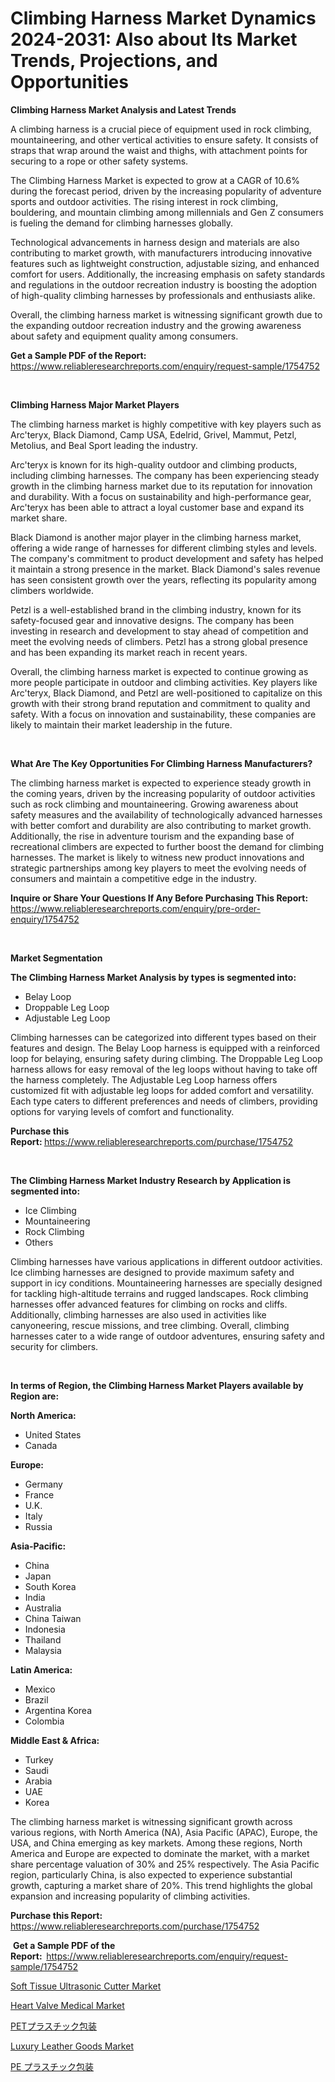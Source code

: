<p><h1>Climbing Harness Market Dynamics 2024-2031: Also about Its Market Trends, Projections, and Opportunities</h1></p><p><strong>Climbing Harness Market Analysis and Latest Trends</strong></p>
<p><p>A climbing harness is a crucial piece of equipment used in rock climbing, mountaineering, and other vertical activities to ensure safety. It consists of straps that wrap around the waist and thighs, with attachment points for securing to a rope or other safety systems.</p><p>The Climbing Harness Market is expected to grow at a CAGR of 10.6% during the forecast period, driven by the increasing popularity of adventure sports and outdoor activities. The rising interest in rock climbing, bouldering, and mountain climbing among millennials and Gen Z consumers is fueling the demand for climbing harnesses globally.</p><p>Technological advancements in harness design and materials are also contributing to market growth, with manufacturers introducing innovative features such as lightweight construction, adjustable sizing, and enhanced comfort for users. Additionally, the increasing emphasis on safety standards and regulations in the outdoor recreation industry is boosting the adoption of high-quality climbing harnesses by professionals and enthusiasts alike.</p><p>Overall, the climbing harness market is witnessing significant growth due to the expanding outdoor recreation industry and the growing awareness about safety and equipment quality among consumers.</p></p>
<p><strong>Get a Sample PDF of the Report:&nbsp;</strong> <a href="https://www.reliableresearchreports.com/enquiry/request-sample/1754752">https://www.reliableresearchreports.com/enquiry/request-sample/1754752</a></p>
<p>&nbsp;</p>
<p><strong>Climbing Harness Major Market Players</strong></p>
<p><p>The climbing harness market is highly competitive with key players such as Arc'teryx, Black Diamond, Camp USA, Edelrid, Grivel, Mammut, Petzl, Metolius, and Beal Sport leading the industry.</p><p>Arc'teryx is known for its high-quality outdoor and climbing products, including climbing harnesses. The company has been experiencing steady growth in the climbing harness market due to its reputation for innovation and durability. With a focus on sustainability and high-performance gear, Arc'teryx has been able to attract a loyal customer base and expand its market share.</p><p>Black Diamond is another major player in the climbing harness market, offering a wide range of harnesses for different climbing styles and levels. The company's commitment to product development and safety has helped it maintain a strong presence in the market. Black Diamond's sales revenue has seen consistent growth over the years, reflecting its popularity among climbers worldwide.</p><p>Petzl is a well-established brand in the climbing industry, known for its safety-focused gear and innovative designs. The company has been investing in research and development to stay ahead of competition and meet the evolving needs of climbers. Petzl has a strong global presence and has been expanding its market reach in recent years.</p><p>Overall, the climbing harness market is expected to continue growing as more people participate in outdoor and climbing activities. Key players like Arc'teryx, Black Diamond, and Petzl are well-positioned to capitalize on this growth with their strong brand reputation and commitment to quality and safety. With a focus on innovation and sustainability, these companies are likely to maintain their market leadership in the future.</p></p>
<p>&nbsp;</p>
<p><strong>What Are The Key Opportunities For Climbing Harness Manufacturers?</strong></p>
<p><p>The climbing harness market is expected to experience steady growth in the coming years, driven by the increasing popularity of outdoor activities such as rock climbing and mountaineering. Growing awareness about safety measures and the availability of technologically advanced harnesses with better comfort and durability are also contributing to market growth. Additionally, the rise in adventure tourism and the expanding base of recreational climbers are expected to further boost the demand for climbing harnesses. The market is likely to witness new product innovations and strategic partnerships among key players to meet the evolving needs of consumers and maintain a competitive edge in the industry.</p></p>
<p><strong>Inquire or Share Your Questions If Any Before Purchasing This Report:</strong> <a href="https://www.reliableresearchreports.com/enquiry/pre-order-enquiry/1754752">https://www.reliableresearchreports.com/enquiry/pre-order-enquiry/1754752</a></p>
<p>&nbsp;</p>
<p><strong>Market Segmentation</strong></p>
<p><strong>The Climbing Harness Market Analysis by types is segmented into:</strong></p>
<p><ul><li>Belay Loop</li><li>Droppable Leg Loop</li><li>Adjustable Leg Loop</li></ul></p>
<p><p>Climbing harnesses can be categorized into different types based on their features and design. The Belay Loop harness is equipped with a reinforced loop for belaying, ensuring safety during climbing. The Droppable Leg Loop harness allows for easy removal of the leg loops without having to take off the harness completely. The Adjustable Leg Loop harness offers customized fit with adjustable leg loops for added comfort and versatility. Each type caters to different preferences and needs of climbers, providing options for varying levels of comfort and functionality.</p></p>
<p><strong>Purchase this Report:&nbsp;</strong><a href="https://www.reliableresearchreports.com/purchase/1754752">https://www.reliableresearchreports.com/purchase/1754752</a></p>
<p>&nbsp;</p>
<p><strong>The Climbing Harness Market Industry Research by Application is segmented into:</strong></p>
<p><ul><li>Ice Climbing</li><li>Mountaineering</li><li>Rock Climbing</li><li>Others</li></ul></p>
<p><p>Climbing harnesses have various applications in different outdoor activities. Ice climbing harnesses are designed to provide maximum safety and support in icy conditions. Mountaineering harnesses are specially designed for tackling high-altitude terrains and rugged landscapes. Rock climbing harnesses offer advanced features for climbing on rocks and cliffs. Additionally, climbing harnesses are also used in activities like canyoneering, rescue missions, and tree climbing. Overall, climbing harnesses cater to a wide range of outdoor adventures, ensuring safety and security for climbers.</p></p>
<p>&nbsp;</p>
<p><strong>In terms of Region, the Climbing Harness Market Players available by Region are:</strong></p>
<p>
    <p> <strong> North America: </strong>
        <ul>
            <li>United States</li>
            <li>Canada</li>
        </ul>
        </p> 
    <p> <strong> Europe: </strong>
        <ul>
            <li>Germany</li>
            <li>France</li>
            <li>U.K.</li>
            <li>Italy</li>
            <li>Russia</li>
        </ul>
        </p> 
    <p> <strong> Asia-Pacific: </strong>
        <ul>
            <li>China</li>
            <li>Japan</li>
            <li>South Korea</li>
            <li>India</li>
            <li>Australia</li>
            <li>China Taiwan</li>
            <li>Indonesia</li>
            <li>Thailand</li>
            <li>Malaysia</li>
        </ul>
        </p> 
    <p> <strong> Latin America: </strong>
        <ul>
            <li>Mexico</li>
            <li>Brazil</li>
            <li>Argentina Korea</li>
            <li>Colombia</li>
        </ul>
        </p> 
    <p> <strong> Middle East & Africa: </strong>
        <ul>
            <li>Turkey</li>
            <li>Saudi</li>
            <li>Arabia</li>
            <li>UAE</li>
            <li>Korea</li>
        </ul>
    </p>
    </p>
<p><p>The climbing harness market is witnessing significant growth across various regions, with North America (NA), Asia Pacific (APAC), Europe, the USA, and China emerging as key markets. Among these regions, North America and Europe are expected to dominate the market, with a market share percentage valuation of 30% and 25% respectively. The Asia Pacific region, particularly China, is also expected to experience substantial growth, capturing a market share of 20%. This trend highlights the global expansion and increasing popularity of climbing activities.</p></p>
<p><strong>Purchase this Report: </strong><a href="https://www.reliableresearchreports.com/purchase/1754752">https://www.reliableresearchreports.com/purchase/1754752</a></p>
<p>&nbsp;<strong>Get a Sample PDF of the Report:&nbsp;&nbsp;</strong><a href="https://www.reliableresearchreports.com/enquiry/request-sample/1754752">https://www.reliableresearchreports.com/enquiry/request-sample/1754752</a></p>
<p><strong></strong></p>
<p><p><a href="https://issuu.com/reportprime-2/docs/soft-tissue-ultrasonic-cutter-market-size-2030.ppt">Soft Tissue Ultrasonic Cutter Market</a></p><p><a href="https://issuu.com/reportprime-2/docs/heart-valve-medical-market-size-2030.pptx">Heart Valve Medical Market</a></p><p><a href="https://github.com/xtkhtofdt934839/Market-Research-Report-List-1/blob/main/51572054608.md">PETプラスチック包装</a></p><p><a href="https://github.com/josesg55/Market-Research-Report-List-1/blob/main/luxury-leather-goods-market.md">Luxury Leather Goods Market</a></p><p><a href="https://github.com/ddwcuskozol07187/Market-Research-Report-List-1/blob/main/90757874609.md">PE プラスチック包装</a></p></p>